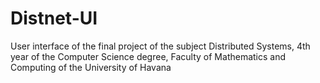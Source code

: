 # Distnet-UI
User interface of the final project of the subject Distributed Systems, 4th year of the Computer Science degree, Faculty of Mathematics and Computing of the University of Havana
